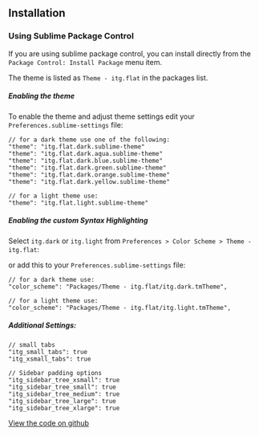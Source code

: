 ## Installation

### Using Sublime Package Control

If you are using sublime package control, you can install directly from the `Package Control: Install Package` menu item.

The theme is listed as `Theme - itg.flat` in the packages list.


##### Enabling the theme

To enable the theme and adjust theme settings edit your `Preferences.sublime-settings` file:

    // for a dark theme use one of the following:
    "theme": "itg.flat.dark.sublime-theme"
    "theme": "itg.flat.dark.aqua.sublime-theme"
    "theme": "itg.flat.dark.blue.sublime-theme"
    "theme": "itg.flat.dark.green.sublime-theme"
    "theme": "itg.flat.dark.orange.sublime-theme"
    "theme": "itg.flat.dark.yellow.sublime-theme"

    // for a light theme use:
    "theme": "itg.flat.light.sublime-theme"


##### Enabling the custom Syntax Highlighting

Select `itg.dark` or `itg.light` from `Preferences > Color Scheme > Theme - itg.flat`:

or add this to your `Preferences.sublime-settings` file:

    // for a dark theme use:
    "color_scheme": "Packages/Theme - itg.flat/itg.dark.tmTheme",

    // for a light theme use:
    "color_scheme": "Packages/Theme - itg.flat/itg.light.tmTheme",


##### Additional Settings:

    // small tabs
    "itg_small_tabs": true
    "itg_xsmall_tabs": true

    // Sidebar padding options
    "itg_sidebar_tree_xsmall": true
    "itg_sidebar_tree_small": true
    "itg_sidebar_tree_medium": true
    "itg_sidebar_tree_large": true
    "itg_sidebar_tree_xlarge": true



[View the code on github](https://github.com/itsthatguy/theme-itg-flat)
